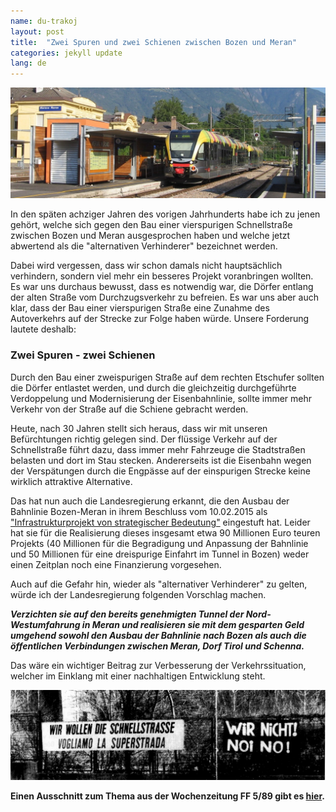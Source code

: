 ```yaml
---
name: du-trakoj
layout: post
title:  "Zwei Spuren und zwei Schienen zwischen Bozen und Meran"
categories: jekyll update
lang: de
---
```

![Bild](../../bildoj/fervojo-Merano.jpg)

In den späten achziger Jahren des vorigen Jahrhunderts habe ich zu jenen gehört, welche sich gegen den Bau einer vierspurigen Schnellstraße zwischen Bozen und Meran ausgesprochen haben und welche jetzt abwertend als die "alternativen Verhinderer" bezeichnet werden. 

Dabei wird vergessen, dass wir schon damals nicht hauptsächlich verhindern, sondern viel mehr ein besseres Projekt voranbringen wollten. Es war uns durchaus bewusst, dass es notwendig war, die Dörfer entlang der alten Straße vom Durchzugsverkehr zu befreien. Es war uns aber auch klar, dass der Bau einer vierspurigen Straße eine Zunahme des Autoverkehrs auf der Strecke zur Folge haben würde. Unsere Forderung lautete deshalb:

### Zwei Spuren - zwei Schienen 

Durch den Bau einer zweispurigen Straße auf dem rechten Etschufer sollten die Dörfer entlastet werden, und durch die gleichzeitig durchgeführte Verdoppelung und Modernisierung der Eisenbahnlinie, sollte  immer mehr Verkehr von der Straße auf die Schiene gebracht werden.  

Heute, nach 30 Jahren stellt sich heraus, dass wir mit unseren Befürchtungen richtig gelegen sind. Der flüssige Verkehr auf der Schnellstraße führt dazu, dass immer mehr Fahrzeuge die Stadtstraßen belasten und dort  im Stau stecken. Andererseits ist die Eisenbahn wegen der Verspätungen durch die Engpässe auf der einspurigen Strecke keine wirklich attraktive Alternative.

Das hat nun auch die Landesregierung erkannt, die den Ausbau der Bahnlinie Bozen-Meran in ihrem Beschluss vom 10.02.2015 als ["Infrastrukturprojekt von strategischer Bedeutung"](http://www.gemeinde.meran.bz.it/de/aktuelles/285.asp?aktuelles_action=4&aktuelles_article_id=486097) eingestuft hat. Leider hat sie für die Realisierung dieses insgesamt etwa 90 Millionen Euro teuren Projekts (40 Millionen für die Begradigung und Anpassung der Bahnlinie und 50 Millionen für eine dreispurige Einfahrt im Tunnel in Bozen) weder einen Zeitplan noch eine Finanzierung vorgesehen. 

Auch auf die Gefahr hin, wieder als "alternativer Verhinderer" zu gelten, würde ich der Landesregierung folgenden Vorschlag machen. 

***Verzichten sie auf den bereits genehmigten Tunnel der Nord-Westumfahrung in Meran und realisieren sie mit dem gesparten Geld umgehend sowohl den Ausbau der Bahnlinie nach Bozen als auch die öffentlichen Verbindungen zwischen Meran, Dorf Tirol und Schenna.***

Das wäre ein wichtiger Beitrag zur Verbesserung der Verkehrssituation, welcher im Einklang mit einer nachhaltigen Entwicklung steht.

![Bild](../../bildoj/mebo89.png)

**Einen Ausschnitt zum Thema aus der Wochenzeitung FF 5/89 gibt es [hier](../../bildoj/meboff-89.jpg).**

